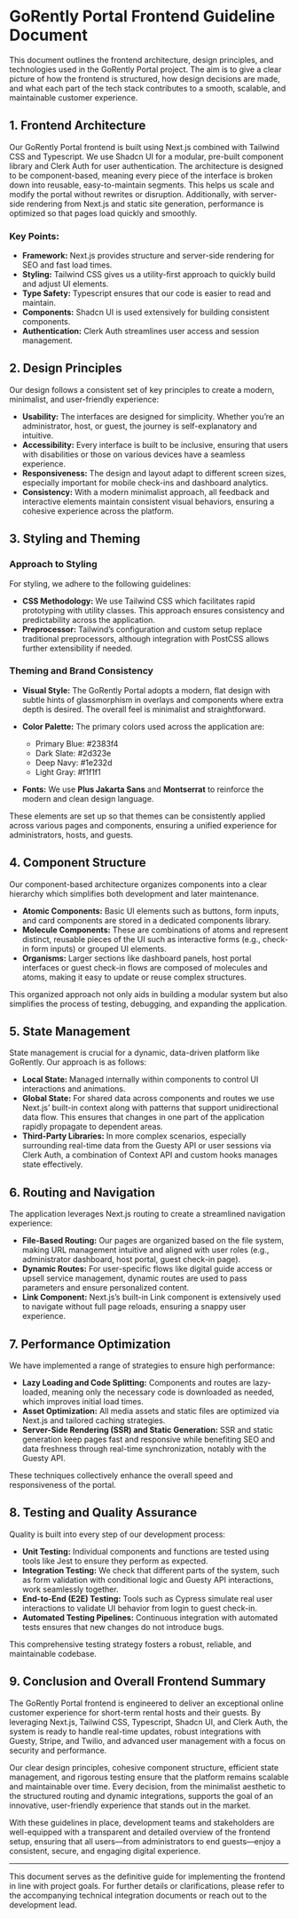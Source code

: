 # GoRently Portal Frontend Guideline Document

This document outlines the frontend architecture, design principles, and technologies used in the GoRently Portal project. The aim is to give a clear picture of how the frontend is structured, how design decisions are made, and what each part of the tech stack contributes to a smooth, scalable, and maintainable customer experience.

## 1. Frontend Architecture

Our GoRently Portal frontend is built using Next.js combined with Tailwind CSS and Typescript. We use Shadcn UI for a modular, pre-built component library and Clerk Auth for user authentication. The architecture is designed to be component-based, meaning every piece of the interface is broken down into reusable, easy-to-maintain segments. This helps us scale and modify the portal without rewrites or disruption. Additionally, with server-side rendering from Next.js and static site generation, performance is optimized so that pages load quickly and smoothly.

### Key Points:
- **Framework:** Next.js provides structure and server-side rendering for SEO and fast load times.
- **Styling:** Tailwind CSS gives us a utility-first approach to quickly build and adjust UI elements.
- **Type Safety:** Typescript ensures that our code is easier to read and maintain.
- **Components:** Shadcn UI is used extensively for building consistent components.
- **Authentication:** Clerk Auth streamlines user access and session management.

## 2. Design Principles

Our design follows a consistent set of key principles to create a modern, minimalist, and user-friendly experience:

- **Usability:** The interfaces are designed for simplicity. Whether you’re an administrator, host, or guest, the journey is self-explanatory and intuitive.
- **Accessibility:** Every interface is built to be inclusive, ensuring that users with disabilities or those on various devices have a seamless experience.
- **Responsiveness:** The design and layout adapt to different screen sizes, especially important for mobile check-ins and dashboard analytics.
- **Consistency:** With a modern minimalist approach, all feedback and interactive elements maintain consistent visual behaviors, ensuring a cohesive experience across the platform.

## 3. Styling and Theming

### Approach to Styling

For styling, we adhere to the following guidelines:

- **CSS Methodology:** We use Tailwind CSS which facilitates rapid prototyping with utility classes. This approach ensures consistency and predictability across the application.
- **Preprocessor:** Tailwind’s configuration and custom setup replace traditional preprocessors, although integration with PostCSS allows further extensibility if needed.

### Theming and Brand Consistency

- **Visual Style:** The GoRently Portal adopts a modern, flat design with subtle hints of glassmorphism in overlays and components where extra depth is desired. The overall feel is minimalist and straightforward.
- **Color Palette:** The primary colors used across the application are:
  - Primary Blue: #2383f4
  - Dark Slate: #2d323e
  - Deep Navy: #1e232d
  - Light Gray: #f1f1f1

- **Fonts:** We use **Plus Jakarta Sans** and **Montserrat** to reinforce the modern and clean design language.

These elements are set up so that themes can be consistently applied across various pages and components, ensuring a unified experience for administrators, hosts, and guests.

## 4. Component Structure

Our component-based architecture organizes components into a clear hierarchy which simplifies both development and later maintenance. 

- **Atomic Components:** Basic UI elements such as buttons, form inputs, and card components are stored in a dedicated components library.
- **Molecule Components:** These are combinations of atoms and represent distinct, reusable pieces of the UI such as interactive forms (e.g., check-in form inputs) or grouped UI elements.
- **Organisms:** Larger sections like dashboard panels, host portal interfaces or guest check-in flows are composed of molecules and atoms, making it easy to update or reuse complex structures.

This organized approach not only aids in building a modular system but also simplifies the process of testing, debugging, and expanding the application.

## 5. State Management

State management is crucial for a dynamic, data-driven platform like GoRently. Our approach is as follows:

- **Local State:** Managed internally within components to control UI interactions and animations.
- **Global State:** For shared data across components and routes we use Next.js’ built-in context along with patterns that support unidirectional data flow. This ensures that changes in one part of the application rapidly propagate to dependent areas.
- **Third-Party Libraries:** In more complex scenarios, especially surrounding real-time data from the Guesty API or user sessions via Clerk Auth, a combination of Context API and custom hooks manages state effectively.

## 6. Routing and Navigation

The application leverages Next.js routing to create a streamlined navigation experience:

- **File-Based Routing:** Our pages are organized based on the file system, making URL management intuitive and aligned with user roles (e.g., administrator dashboard, host portal, guest check-in page).
- **Dynamic Routes:** For user-specific flows like digital guide access or upsell service management, dynamic routes are used to pass parameters and ensure personalized content.
- **Link Component:** Next.js’s built-in Link component is extensively used to navigate without full page reloads, ensuring a snappy user experience.

## 7. Performance Optimization

We have implemented a range of strategies to ensure high performance:

- **Lazy Loading and Code Splitting:** Components and routes are lazy-loaded, meaning only the necessary code is downloaded as needed, which improves initial load times.
- **Asset Optimization:** All media assets and static files are optimized via Next.js and tailored caching strategies.
- **Server-Side Rendering (SSR) and Static Generation:** SSR and static generation keep pages fast and responsive while benefiting SEO and data freshness through real-time synchronization, notably with the Guesty API.

These techniques collectively enhance the overall speed and responsiveness of the portal.

## 8. Testing and Quality Assurance

Quality is built into every step of our development process:

- **Unit Testing:** Individual components and functions are tested using tools like Jest to ensure they perform as expected.
- **Integration Testing:** We check that different parts of the system, such as form validation with conditional logic and Guesty API interactions, work seamlessly together.
- **End-to-End (E2E) Testing:** Tools such as Cypress simulate real user interactions to validate UI behavior from login to guest check-in.
- **Automated Testing Pipelines:** Continuous integration with automated tests ensures that new changes do not introduce bugs.

This comprehensive testing strategy fosters a robust, reliable, and maintainable codebase.

## 9. Conclusion and Overall Frontend Summary

The GoRently Portal frontend is engineered to deliver an exceptional online customer experience for short-term rental hosts and their guests. By leveraging Next.js, Tailwind CSS, Typescript, Shadcn UI, and Clerk Auth, the system is ready to handle real-time updates, robust integrations with Guesty, Stripe, and Twilio, and advanced user management with a focus on security and performance.

Our clear design principles, cohesive component structure, efficient state management, and rigorous testing ensure that the platform remains scalable and maintainable over time. Every decision, from the minimalist aesthetic to the structured routing and dynamic integrations, supports the goal of an innovative, user-friendly experience that stands out in the market.

With these guidelines in place, development teams and stakeholders are well-equipped with a transparent and detailed overview of the frontend setup, ensuring that all users—from administrators to end guests—enjoy a consistent, secure, and engaging digital experience.

---

This document serves as the definitive guide for implementing the frontend in line with project goals. For further details or clarifications, please refer to the accompanying technical integration documents or reach out to the development lead.